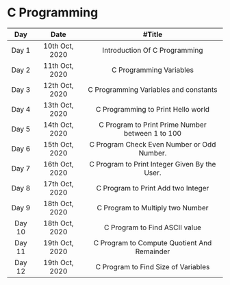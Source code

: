 # C Programming

|  Day   |      Date      |                      #Title                      |
| :----: | :------------: | :----------------------------------------------: |
| Day 1  | 10th Oct, 2020 |          Introduction Of C Programming           |
| Day 2  | 11th Oct, 2020 |             C Programming Variables              |
| Day 3  | 12th Oct, 2020 |      C Programming Variables and constants       |
| Day 4  | 13th Oct, 2020 |        C Programming to Print Hello world        |
| Day 5  | 14th Oct, 2020 | C Program to Print Prime Number between 1 to 100 |
| Day 6  | 15th Oct, 2020 |    C Program Check Even Number or Odd Number.    |
| Day 7  | 16th Oct, 2020 |  C Program to Print Integer Given By the User.   |
| Day 8  | 17th Oct, 2020 |        C Program to Print Add two Integer        |
| Day 9  | 18th Oct, 2020 |         C Program to Multiply two Number         |
| Day 10 | 18th Oct, 2020 |          C Program to Find ASCII value           |
| Day 11 | 19th Oct, 2020 |   C Program to Compute Quotient And Remainder    |
| Day 12 | 19th Oct, 2020 |       C Program to Find Size of Variables        |
